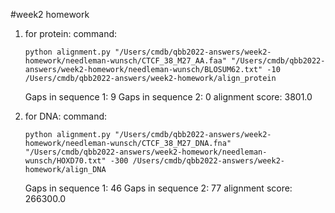 #week2 homework
1. for protein:
	command:
	```
	python alignment.py "/Users/cmdb/qbb2022-answers/week2-homework/needleman-wunsch/CTCF_38_M27_AA.faa" "/Users/cmdb/qbb2022-answers/week2-homework/needleman-wunsch/BLOSUM62.txt" -10 /Users/cmdb/qbb2022-answers/week2-homework/align_protein
	```
	Gaps in sequence 1:  9
	Gaps in sequence 2:  0
	alignment score:  3801.0

2. for DNA:
	command:
	```
	python alignment.py "/Users/cmdb/qbb2022-answers/week2-homework/needleman-wunsch/CTCF_38_M27_DNA.fna" "/Users/cmdb/qbb2022-answers/week2-homework/needleman-wunsch/HOXD70.txt" -300 /Users/cmdb/qbb2022-answers/week2-homework/align_DNA
	```
	Gaps in sequence 1:  46
	Gaps in sequence 2:  77
	alignment score:  266300.0